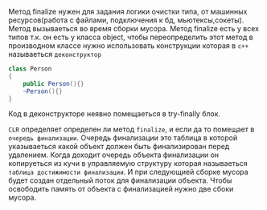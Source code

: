 Метод finalize нужен для задания логики очистки типа, от машинных ресурсов(работа с файлами, подключения к бд, мьютексы,сокеты). Метод вызываеться во время сборки мусора.
   Метод finalize есть у всех типов т.к. он есть у класса object, чтобы переопределить этот метод в производном классе нужно использовать конструкции которая в `с++` называеться `деконструктор`
```C#
class Person
{
    public Person(){}
    ~Person(){}
}
```
Код в деконструкторе неявно помещаеться в try-finally блок.

`CLR` определяет определен ли метод `finalize`, и если да то помещает в `очередь финализации`. Очередь финализации это таблица в которой указываеться какой объект должен быть финализирован перед удалением.
Когда доходит очередь объекта финализации он копируеться из кучи в управляемую структуру которая называеться `таблица достижимости финализации`. И при следующией сборке мусора будет создан отдельный поток для финализации объекта. Чтобы освободить память от объекта с финализацией нужно две сбоки мусора.